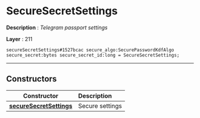 # SecureSecretSettings

**Description** : *Telegram passport settings*

**Layer** : 211

```tl
secureSecretSettings#1527bcac secure_algo:SecurePasswordKdfAlgo secure_secret:bytes secure_secret_id:long = SecureSecretSettings;
```

---

## Constructors

| Constructor | Description |
| :---: | :--- |
| [**secureSecretSettings**](constructor/secureSecretSettings) | Secure settings |